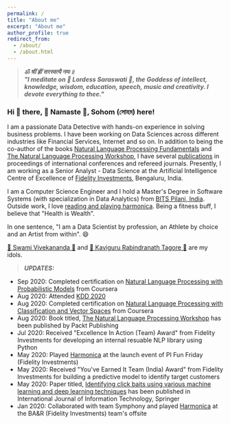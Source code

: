 ```yaml
---
permalink: /
title: "About me"
excerpt: "About me"
author_profile: true
redirect_from: 
  - /about/
  - /about.html
---
```

> **_ॐ श्रीं ह्रीं सरस्वत्यै नमः॥ <br> "I meditate on 🙏 Lordess Saraswati 🙏, the Goddess of intellect, knowledge, wisdom, education, speech, music and creativity. I devote everything to thee."_**

### Hi 👋 there, 🙏 Namaste 🙏, Sohom (সোহম) here!
I am a passionate Data Detective with hands-on experience in solving business problems. I have been working on Data Sciences across different industries like Financial Services, Internet and so on. In addition to being the co-author of the books [Natural Language Processing Fundamentals](https://www.packtpub.com/in/big-data-and-business-intelligence/natural-language-processing-fundamentals) and [The Natural Language Processing Workshop](https://www.packtpub.com/in/data/the-natural-language-processing-workshop-second-edition), I have several [publications](https://scholar.google.com/citations?user=7Jm4_McAAAAJ&hl=en) in proceedings of international conferences and refereed journals. Presently, I am working as a Senior Analyst - Data Science at the Artificial Intelligence Centre of Excellence of [Fidelity Investments](https://www.fidelity.com/), Bengaluru, India. 


I am a Computer Science Engineer and I hold a Master's Degree in Software Systems (with specialization in Data Analytics) from [BITS Pilani, India](http://www.bits-pilani.ac.in/). Outside work, I love [reading and playing harmonica](https://www.youtube.com/channel/UCDFFMnTn71JcYqXO3IpRUsw). Being a fitness buff, I believe that "Health is Wealth".

In one sentence, "I am a Data Scientist by profession, an Athlete by choice and an Artist from within". 😄

[🙏 Swami Vivekananda 🙏](https://en.wikipedia.org/wiki/Swami_Vivekananda) and [🙏 Kaviguru Rabindranath Tagore 🙏](https://en.wikipedia.org/wiki/Rabindranath_Tagore) are my idols.

> **_UPDATES:_** 
  * Sep 2020: Completed certification on [Natural Language Processing with Probabilistic Models](https://www.coursera.org/account/accomplishments/certificate/D5VQ5Q8QH2CS) from Coursera
  * Aug 2020: Attended [KDD 2020](https://www.kdd.org/kdd2020/)
  * Aug 2020: Completed certification on [Natural Language Processing with Classification and Vector Spaces](https://www.coursera.org/account/accomplishments/certificate/MEGC5CUXA5JX) from Coursera
  * Aug 2020: Book titled, [The Natural Language Processing Workshop](https://www.packtpub.com/in/data/the-natural-language-processing-workshop-second-edition) has been published by Packt Publishing
  * Jul 2020: Received "Excellence In Action (Team) Award" from Fidelity Investments for developing an internal resuable NLP library using Python
  * May 2020: Played [Harmonica](https://youtu.be/ajFlw7rnfkI) at the launch event of PI Fun Friday (Fidelity Investments)
  * May 2020: Received "You've Earned It Team (India) Award" from Fidelity Investments for building a predictive model to identify target customers
  * May 2020: Paper titled, [Identifying click baits using various machine learning and deep learning techniques](https://doi.org/10.1007/s41870-020-00473-1) has been published in International Journal of Information Technology, Springer
  * Jan 2020: Collaborated with team Symphony and played [Harmonica](https://www.youtube.com/watch?v=6pQG9bb1QaM) at the BA&R (Fidelity Investments) team's offsite
